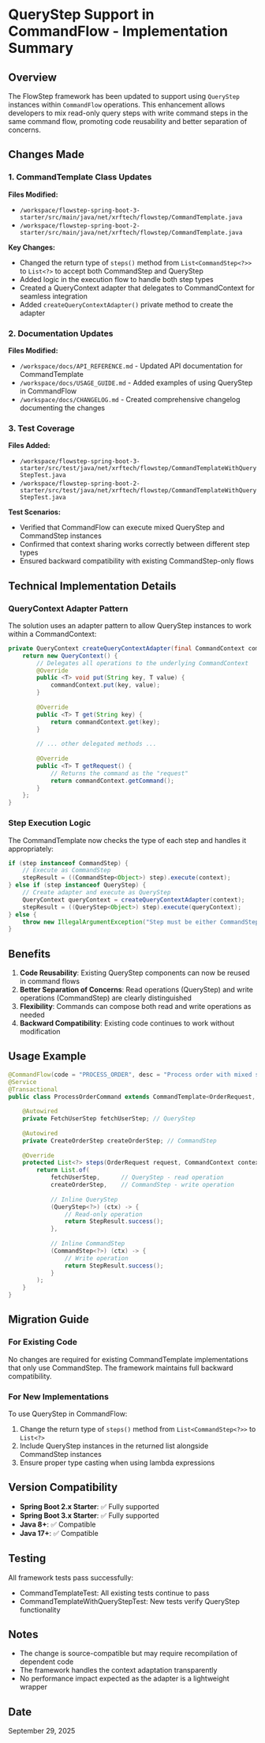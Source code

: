 # QueryStep Support in CommandFlow - Implementation Summary

## Overview
The FlowStep framework has been updated to support using `QueryStep` instances within `CommandFlow` operations. This enhancement allows developers to mix read-only query steps with write command steps in the same command flow, promoting code reusability and better separation of concerns.

## Changes Made

### 1. CommandTemplate Class Updates
**Files Modified:**
- `/workspace/flowstep-spring-boot-3-starter/src/main/java/net/xrftech/flowstep/CommandTemplate.java`
- `/workspace/flowstep-spring-boot-2-starter/src/main/java/net/xrftech/flowstep/CommandTemplate.java`

**Key Changes:**
- Changed the return type of `steps()` method from `List<CommandStep<?>>` to `List<?>` to accept both CommandStep and QueryStep
- Added logic in the execution flow to handle both step types
- Created a QueryContext adapter that delegates to CommandContext for seamless integration
- Added `createQueryContextAdapter()` private method to create the adapter

### 2. Documentation Updates
**Files Modified:**
- `/workspace/docs/API_REFERENCE.md` - Updated API documentation for CommandTemplate
- `/workspace/docs/USAGE_GUIDE.md` - Added examples of using QueryStep in CommandFlow
- `/workspace/docs/CHANGELOG.md` - Created comprehensive changelog documenting the changes

### 3. Test Coverage
**Files Added:**
- `/workspace/flowstep-spring-boot-3-starter/src/test/java/net/xrftech/flowstep/CommandTemplateWithQueryStepTest.java`
- `/workspace/flowstep-spring-boot-2-starter/src/test/java/net/xrftech/flowstep/CommandTemplateWithQueryStepTest.java`

**Test Scenarios:**
- Verified that CommandFlow can execute mixed QueryStep and CommandStep instances
- Confirmed that context sharing works correctly between different step types
- Ensured backward compatibility with existing CommandStep-only flows

## Technical Implementation Details

### QueryContext Adapter Pattern
The solution uses an adapter pattern to allow QueryStep instances to work within a CommandContext:

```java
private QueryContext createQueryContextAdapter(final CommandContext commandContext) {
    return new QueryContext() {
        // Delegates all operations to the underlying CommandContext
        @Override
        public <T> void put(String key, T value) {
            commandContext.put(key, value);
        }
        
        @Override
        public <T> T get(String key) {
            return commandContext.get(key);
        }
        
        // ... other delegated methods ...
        
        @Override
        public <T> T getRequest() {
            // Returns the command as the "request"
            return commandContext.getCommand();
        }
    };
}
```

### Step Execution Logic
The CommandTemplate now checks the type of each step and handles it appropriately:

```java
if (step instanceof CommandStep) {
    // Execute as CommandStep
    stepResult = ((CommandStep<Object>) step).execute(context);
} else if (step instanceof QueryStep) {
    // Create adapter and execute as QueryStep
    QueryContext queryContext = createQueryContextAdapter(context);
    stepResult = ((QueryStep<Object>) step).execute(queryContext);
} else {
    throw new IllegalArgumentException("Step must be either CommandStep or QueryStep");
}
```

## Benefits

1. **Code Reusability**: Existing QueryStep components can now be reused in command flows
2. **Better Separation of Concerns**: Read operations (QueryStep) and write operations (CommandStep) are clearly distinguished
3. **Flexibility**: Commands can compose both read and write operations as needed
4. **Backward Compatibility**: Existing code continues to work without modification

## Usage Example

```java
@CommandFlow(code = "PROCESS_ORDER", desc = "Process order with mixed steps")
@Service
@Transactional
public class ProcessOrderCommand extends CommandTemplate<OrderRequest, OrderResponse> {
    
    @Autowired
    private FetchUserStep fetchUserStep; // QueryStep
    
    @Autowired
    private CreateOrderStep createOrderStep; // CommandStep
    
    @Override
    protected List<?> steps(OrderRequest request, CommandContext context) {
        return List.of(
            fetchUserStep,      // QueryStep - read operation
            createOrderStep,    // CommandStep - write operation
            
            // Inline QueryStep
            (QueryStep<?>) (ctx) -> {
                // Read-only operation
                return StepResult.success();
            },
            
            // Inline CommandStep
            (CommandStep<?>) (ctx) -> {
                // Write operation
                return StepResult.success();
            }
        );
    }
}
```

## Migration Guide

### For Existing Code
No changes are required for existing CommandTemplate implementations that only use CommandStep. The framework maintains full backward compatibility.

### For New Implementations
To use QueryStep in CommandFlow:
1. Change the return type of `steps()` method from `List<CommandStep<?>>` to `List<?>`
2. Include QueryStep instances in the returned list alongside CommandStep instances
3. Ensure proper type casting when using lambda expressions

## Version Compatibility
- **Spring Boot 2.x Starter**: ✅ Fully supported
- **Spring Boot 3.x Starter**: ✅ Fully supported
- **Java 8+**: ✅ Compatible
- **Java 17+**: ✅ Compatible

## Testing
All framework tests pass successfully:
- CommandTemplateTest: All existing tests continue to pass
- CommandTemplateWithQueryStepTest: New tests verify QueryStep functionality

## Notes
- The change is source-compatible but may require recompilation of dependent code
- The framework handles the context adaptation transparently
- No performance impact expected as the adapter is a lightweight wrapper

## Date
September 29, 2025
